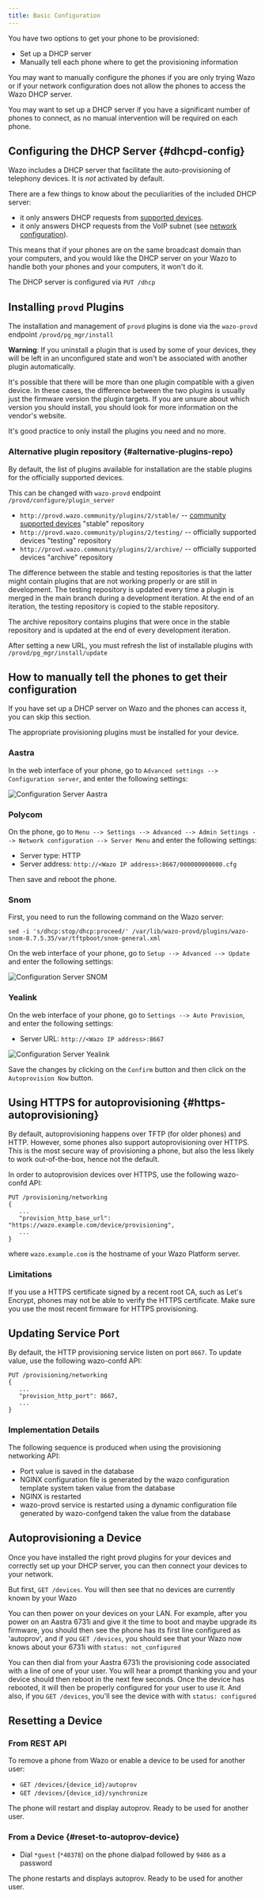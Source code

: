 ```yaml
---
title: Basic Configuration
---
```


You have two options to get your phone to be provisioned:

- Set up a DHCP server
- Manually tell each phone where to get the provisioning information

You may want to manually configure the phones if you are only trying Wazo or if your network
configuration does not allow the phones to access the Wazo DHCP server.

You may want to set up a DHCP server if you have a significant number of phones to connect, as no
manual intervention will be required on each phone.

## Configuring the DHCP Server {#dhcpd-config}

Wazo includes a DHCP server that facilitate the auto-provisioning of telephony devices. It is _not_
activated by default.

There are a few things to know about the peculiarities of the included DHCP server:

- it only answers DHCP requests from [supported devices](/uc-doc/ecosystem/supported_devices).
- it only answers DHCP requests from the VoIP subnet (see
  [network configuration](/uc-doc/system/network)).

This means that if your phones are on the same broadcast domain than your computers, and you would
like the DHCP server on your Wazo to handle both your phones and your computers, it won't do it.

The DHCP server is configured via `PUT /dhcp`

## Installing `provd` Plugins

The installation and management of `provd` plugins is done via the `wazo-provd` endpoint
`/provd/pg_mgr/install`

**Warning**: If you uninstall a plugin that is used by some of your devices, they will be left in an
unconfigured state and won't be associated with another plugin automatically.

It's possible that there will be more than one plugin compatible with a given device. In these
cases, the difference between the two plugins is usually just the firmware version the plugin
targets. If you are unsure about which version you should install, you should look for more
information on the vendor's website.

It's good practice to only install the plugins you need and no more.

### Alternative plugin repository {#alternative-plugins-repo}

By default, the list of plugins available for installation are the stable plugins for the officially
supported devices.

This can be changed with `wazo-provd` endpoint `/provd/configure/plugin_server`

- `http://provd.wazo.community/plugins/2/stable/` --
  [community supported devices](/uc-doc/ecosystem/supported_devices) "stable" repository
- `http://provd.wazo.community/plugins/2/testing/` -- officially supported devices "testing"
  repository
- `http://provd.wazo.community/plugins/2/archive/` -- officially supported devices "archive"
  repository

The difference between the stable and testing repositories is that the latter might contain plugins
that are not working properly or are still in development. The testing repository is updated every
time a plugin is merged in the main branch during a development iteration. At the end of an
iteration, the testing repository is copied to the stable repository.

The archive repository contains plugins that were once in the stable repository and is updated at
the end of every development iteration.

After setting a new URL, you must refresh the list of installable plugins with
`/provd/pg_mgr/install/update`

## How to manually tell the phones to get their configuration

If you have set up a DHCP server on Wazo and the phones can access it, you can skip this section.

The appropriate provisioning plugins must be installed for your device.

### Aastra

In the web interface of your phone, go to `Advanced settings --> Configuration server`, and enter
the following settings:

![Configuration Server Aastra](/images/uc-doc/provisioning/config_server_aastra.png)

### Polycom

On the phone, go to
`Menu --> Settings --> Advanced --> Admin Settings --> Network configuration --> Server Menu` and
enter the following settings:

- Server type: HTTP
- Server address: `http://<Wazo IP address>:8667/000000000000.cfg`

Then save and reboot the phone.

### Snom

First, you need to run the following command on the Wazo server:

```shell
sed -i 's/dhcp:stop/dhcp:proceed/' /var/lib/wazo-provd/plugins/wazo-snom-8.7.5.35/var/tftpboot/snom-general.xml
```

On the web interface of your phone, go to `Setup --> Advanced --> Update` and enter the following
settings:

![Configuration Server SNOM](/images/uc-doc/provisioning/config_server_snom.png)

### Yealink

On the web interface of your phone, go to `Settings --> Auto Provision`, and enter the following
settings:

- Server URL: `http://<Wazo IP address>:8667`

![Configuration Server Yealink](/images/uc-doc/provisioning/config_server_yealink.png)

Save the changes by clicking on the `Confirm` button and then click on the `Autoprovision Now`
button.

## Using HTTPS for autoprovisioning {#https-autoprovisioning}

By default, autoprovisioning happens over TFTP (for older phones) and HTTP. However, some phones
also support autoprovisioning over HTTPS. This is the most secure way of provisioning a phone, but
also the less likely to work out-of-the-box, hence not the default.

In order to autoprovision devices over HTTPS, use the following wazo-confd API:

```http
PUT /provisioning/networking
{
   ...
   "provision_http_base_url": "https://wazo.example.com/device/provisioning",
   ...
}
```

where `wazo.example.com` is the hostname of your Wazo Platform server.

### Limitations

If you use a HTTPS certificate signed by a recent root CA, such as Let's Encrypt, phones may not be
able to verify the HTTPS certificate. Make sure you use the most recent firmware for HTTPS
provisioning.

## Updating Service Port

By default, the HTTP provisioning service listen on port `8667`. To update value, use the following
wazo-confd API:

```http
PUT /provisioning/networking
{
   ...
   "provision_http_port": 8667,
   ...
}
```

### Implementation Details

The following sequence is produced when using the provisioning networking API:

- Port value is saved in the database
- NGINX configuration file is generated by the wazo configuration template system taken value from
  the database
- NGINX is restarted
- wazo-provd service is restarted using a dynamic configuration file generated by wazo-confgend
  taken the value from the database

## Autoprovisioning a Device

Once you have installed the right provd plugins for your devices and correctly set up your DHCP
server, you can then connect your devices to your network.

But first, `GET /devices`. You will then see that no devices are currently known by your Wazo

You can then power on your devices on your LAN. For example, after you power on an Aastra 6731i and
give it the time to boot and maybe upgrade its firmware, you should then see the phone has its first
line configured as 'autoprov', and if you `GET /devices`, you should see that your Wazo now knows
about your 6731i with `status: not_configured`

You can then dial from your Aastra 6731i the provisioning code associated with a line of one of your
user. You will hear a prompt thanking you and your device should then reboot in the next few
seconds. Once the device has rebooted, it will then be properly configured for your user to use it.
And also, if you `GET /devices`, you'll see the device with with `status: configured`

## Resetting a Device

### From REST API

To remove a phone from Wazo or enable a device to be used for another user:

- `GET /devices/{device_id}/autoprov`
- `GET /devices/{device_id}/synchronize`

The phone will restart and display autoprov. Ready to be used for another user.

### From a Device {#reset-to-autoprov-device}

- Dial `*guest` (`*48378`) on the phone dialpad followed by `9486` as a password

The phone restarts and displays autoprov. Ready to be used for another user.
